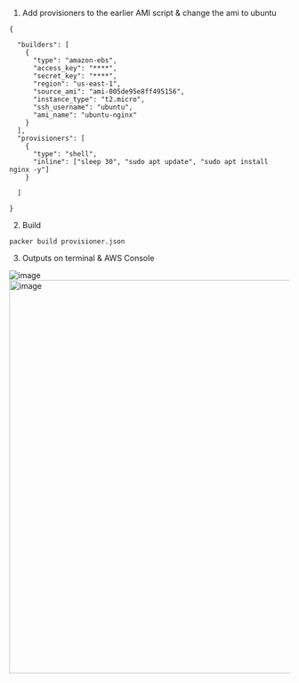 
1. Add provisioners to the earlier AMI script & change the ami to ubuntu
```
{

  "builders": [
    {
      "type": "amazon-ebs",
      "access_key": "****",
      "secret_key": "****",
      "region": "us-east-1",
      "source_ami": "ami-005de95e8ff495156",
      "instance_type": "t2.micro",
      "ssh_username": "ubuntu",
      "ami_name": "ubuntu-nginx"
    }
  ],
  "provisioners": [
    {
      "type": "shell",
      "inline": ["sleep 30", "sudo apt update", "sudo apt install nginx -y"]
    }

  ]

}
```
2. Build 

```
packer build provisioner.json
```
3. Outputs on terminal & AWS Console

![image](https://user-images.githubusercontent.com/49971693/167229506-b91ae526-3e6f-407f-aec2-a722fa3bb205.png)
<img width="706" alt="image" src="https://user-images.githubusercontent.com/49971693/167229524-0845b8da-90c7-43c7-9c6f-685d1f24ae44.png">

